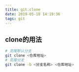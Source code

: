 ```yaml
---
title: git.clone
date: 2019-05-18 14:19:36
tags: git
---
```


## clone的用法

```sh
# 克隆默认分支
git clone <仓库地址>
# 克隆分支
git clone -b <分支名称> <仓库地址>
```